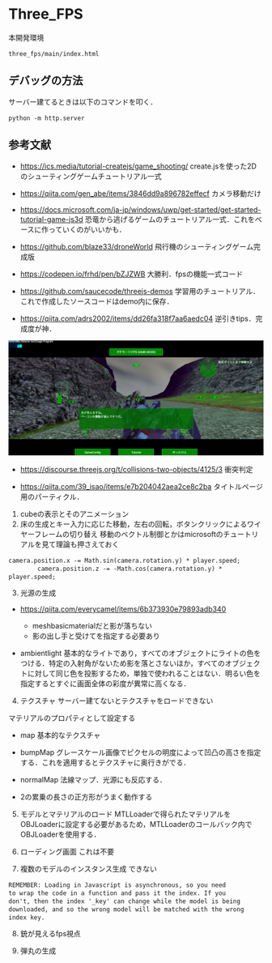 # Three_FPS

本開発環境

```
three_fps/main/index.html
```

## デバッグの方法
サーバー建てるときは以下のコマンドを叩く．

```
python -m http.server
```

## 参考文献

- https://ics.media/tutorial-createjs/game_shooting/
create.jsを使った2Dのシューティングゲームチュートリアル一式

- https://qiita.com/gen_abe/items/3846dd9a896782effecf
カメラ移動だけ

- https://docs.microsoft.com/ja-jp/windows/uwp/get-started/get-started-tutorial-game-js3d
恐竜から逃げるゲームのチュートリアル一式．これをベースに作っていくのがいいかも．

- https://github.com/blaze33/droneWorld
飛行機のシューティングゲーム完成版

- https://codepen.io/frhd/pen/bZJZWB
大勝利．fpsの機能一式コード

- https://github.com/saucecode/threejs-demos
学習用のチュートリアル．これで作成したソースコードはdemo内に保存．

- https://qiita.com/adrs2002/items/dd26fa318f7aa6aedc04
逆引きtips．完成度が神．

<img src="img/demo.png"></img>

- https://discourse.threejs.org/t/collisions-two-objects/4125/3
衝突判定

- https://qiita.com/39_isao/items/e7b204042aea2ce8c2ba
タイトルページ用のパーティクル．

1. cubeの表示とそのアニメーション
2. 床の生成とキー入力に応じた移動，左右の回転，ボタンクリックによるワイヤーフレームの切り替え
移動のベクトル制御とかはmicrosoftのチュートリアルを見て理論も押さえておく
```
camera.position.x -= Math.sin(camera.rotation.y) * player.speed;
		camera.position.z -= -Math.cos(camera.rotation.y) * player.speed;
```
3. 光源の生成
- https://qiita.com/everycamel/items/6b373930e79893adb340
    - meshbasicmaterialだと影が落ちない
    - 影の出し手と受けてを指定する必要あり

- ambientlight
基本的なライトであり，すべてのオブジェクトにライトの色をつける．特定の入射角がないため影を落とさないほか，すべてのオブジェクトに対して同じ色を投影するため，単独で使われることはない．明るい色を指定するとすぐに画面全体の彩度が異常に高くなる．


4. テクスチャ
サーバー建てないとテクスチャをロードできない

マテリアルのプロパティとして設定する
- map
基本的なテクスチャ
- bumpMap
グレースケール画像でピクセルの明度によって凹凸の高さを指定する．これを適用するとテクスチャに奥行きがでる．
- normalMap
法線マップ．光源にも反応する．

- 2の累乗の長さの正方形がうまく動作する

5. モデルとマテリアルのロード
MTLLoaderで得られたマテリアルをOBJLoaderに設定する必要があるため，MTLLoaderのコールバック内でOBJLoaderを使用する．

6. ローディング画面
これは不要

7. 複数のモデルのインスタンス生成
できない
```
REMEMBER: Loading in Javascript is asynchronous, so you need
to wrap the code in a function and pass it the index. If you
don't, then the index '_key' can change while the model is being
downloaded, and so the wrong model will be matched with the wrong index key.
```

8. 銃が見えるfps視点

9. 弾丸の生成